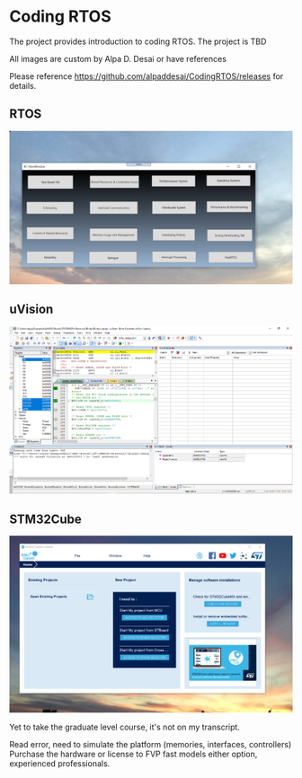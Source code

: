 # Coding RTOS

The project provides introduction to coding RTOS. The project is TBD

All images are custom by Alpa D. Desai or have references

Please reference https://github.com/alpaddesai/CodingRTOS/releases  for details.

## RTOS 
![image](RTOS.png)

## uVision
![image](uVision.png)

## STM32Cube
![image](STM32Cube.png)

Yet to take the graduate level course, it's not on my transcript.

Read error, need to simulate the platform (memories, interfaces, controllers) Purchase the hardware or license to FVP fast models either option, experienced professionals.






